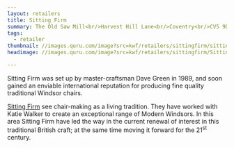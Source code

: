 ```yaml
---
layout: retailers
title: Sitting Firm
summary: The Old Saw Mill<br/>Harvest Hill Lane<br/>Coventry<br/>CV5 9DD<br/><br/>02476 407930
tags:
  - retailer
thumbnail: //images.quru.com/image?src=kwf/retailers/sittingfirm/sittingfirmlogo.png&width=175&height=175
headimage: //images.quru.com/image?src=kwf/retailers/sittingfirm/SittingFirmaerialA.jpg

---
```


Sitting Firm was set up by master-craftsman Dave Green in 1989, and soon gained an enviable international reputation for producing fine quality traditional Windsor chairs.

[Sitting Firm](http://www.sittingfirm.co.uk "Makers of the Windsor rocker") see chair-making as a living tradition. They have worked with Katie Walker to create an exceptional range of Modern Windsors. In this area Sitting Firm have led the way in the current renewal of interest in this traditional British craft; at the same time moving it forward for the 21<sup>st</sup> century.

